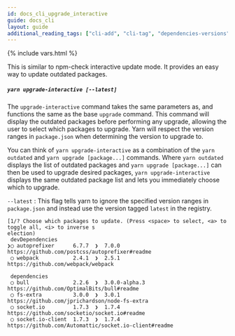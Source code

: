 ```yaml
---
id: docs_cli_upgrade_interactive
guide: docs_cli
layout: guide
additional_reading_tags: ["cli-add", "cli-tag", "dependencies-versions", "cli-upgrade"]
---
```


{% include vars.html %}

<p class="lead">This is similar to npm-check interactive update mode. It provides an easy way to update outdated packages.</p>

##### `yarn upgrade-interactive [--latest]` <a class="toc" id="toc-yarn-upgrade-interactive" href="#toc-yarn-upgrade-interactive"></a>

The `upgrade-interactive` command takes the same parameters as, and functions the same as the base `upgrade` command.
This command will display the outdated packages before performing any upgrade, allowing the user to select which packages to upgrade.
Yarn will respect the version ranges in `package.json` when determining the version to upgrade to.

You can think of `yarn upgrade-interactive` as a combination of the `yarn outdated` and `yarn upgrade [package...]` commands.
Where `yarn outdated` displays the list of outdated packages and `yarn upgrade [package...]` can then be used to upgrade desired packages,
`yarn upgrade-interactive` displays the same outdated package list and lets you immediately choose which to upgrade.

`--latest` : This flag tells yarn to ignore the specified version ranges in `package.json` and instead use the version tagged `latest`
in the registry.

```
[1/? Choose which packages to update. (Press <space> to select, <a> to toggle all, <i> to inverse s
election)
 devDependencies
❯◯ autoprefixer      6.7.7  ❯  7.0.0          https://github.com/postcss/autoprefixer#readme
 ◯ webpack           2.4.1  ❯  2.5.1          https://github.com/webpack/webpack

 dependencies
 ◯ bull              2.2.6  ❯  3.0.0-alpha.3  https://github.com/OptimalBits/bull#readme
 ◯ fs-extra          3.0.0  ❯  3.0.1          https://github.com/jprichardson/node-fs-extra
 ◯ socket.io         1.7.3  ❯  1.7.4          https://github.com/socketio/socket.io#readme
 ◯ socket.io-client  1.7.3  ❯  1.7.4          https://github.com/Automattic/socket.io-client#readme
```
